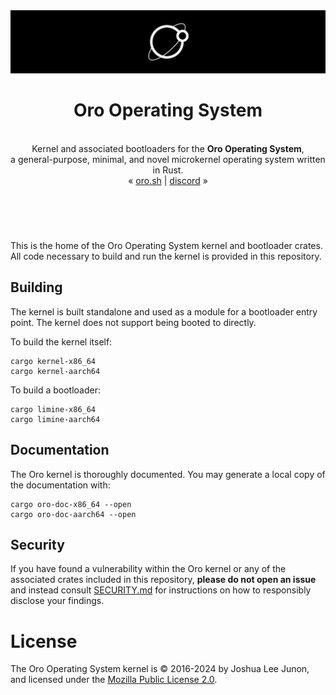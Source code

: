 <div align="center">
	<img src="https://raw.githubusercontent.com/oro-os/kernel/master/asset/oro-banner.svg" />
	<br>
	<h1 align="center"><b>Oro Operating System</b></h1>
	<br>
	Kernel and associated bootloaders for the <strong>Oro Operating System</strong>,<br>
	a general-purpose, minimal, and novel microkernel operating system written in Rust.
	<br>
	&laquo;&nbsp;<a href="https://oro.sh">oro.sh</a>&nbsp;|&nbsp;<a href="https://discord.gg/WXavRNqcDS">discord</a>&nbsp;&raquo;
	<h1></h1>
	<br>
	<br>
</div>

This is the home of the Oro Operating System kernel and bootloader crates.
All code necessary to build and run the kernel is provided in this repository.

## Building
The kernel is built standalone and used as a module for a bootloader
entry point. The kernel does not support being booted to directly.

To build the kernel itself:

```shell
cargo kernel-x86_64
cargo kernel-aarch64
```

To build a bootloader:

```shell
cargo limine-x86_64
cargo limine-aarch64
```

## Documentation
The Oro kernel is thoroughly documented. You may generate a local copy of
the documentation with:

```shell
cargo oro-doc-x86_64 --open
cargo oro-doc-aarch64 --open
```

## Security
If you have found a vulnerability within the Oro kernel or any of the associated
crates included in this repository, **please do not open an issue** and instead
consult [SECURITY.md](SECURITY.md) for instructions on how to responsibly disclose
your findings.

# License
The Oro Operating System kernel is &copy; 2016-2024 by Joshua Lee Junon,
and licensed under the [Mozilla Public License 2.0](LICENSE).
